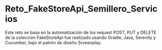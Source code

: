 # Reto_FakeStoreApi_Semillero_Servicios
Este reto se basa en la automatización de los request POST, PUT y DELETE de la colección FakeStoreApi fue realizado usando Gradle, Java, Serenity y Cucumber, bajo el patrón de diseño Screenplay.
